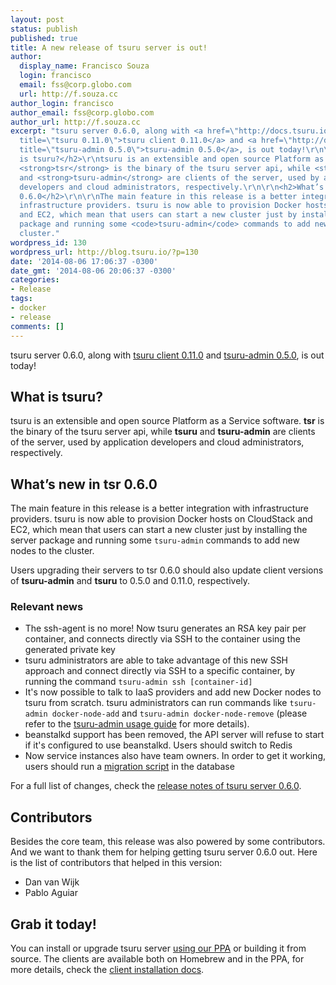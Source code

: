 ```yaml
---
layout: post
status: publish
published: true
title: A new release of tsuru server is out!
author:
  display_name: Francisco Souza
  login: francisco
  email: fss@corp.globo.com
  url: http://f.souza.cc
author_login: francisco
author_email: fss@corp.globo.com
author_url: http://f.souza.cc
excerpt: "tsuru server 0.6.0, along with <a href=\"http://docs.tsuru.io/en/latest/releases/tsuru/0.11.0.html\"
  title=\"tsuru 0.11.0\">tsuru client 0.11.0</a> and <a href=\"http://docs.tsuru.io/en/latest/releases/tsuru-admin/0.5.0.html\"
  title=\"tsuru-admin 0.5.0\">tsuru-admin 0.5.0</a>, is out today!\r\n\r\n<h2>What
  is tsuru?</h2>\r\ntsuru is an extensible and open source Platform as a Service software.
  <strong>tsr</strong> is the binary of the tsuru server api, while <strong>tsuru</strong>
  and <strong>tsuru-admin</strong> are clients of the server, used by application
  developers and cloud administrators, respectively.\r\n\r\n<h2>What’s new in tsr
  0.6.0</h2>\r\n\r\nThe main feature in this release is a better integration with
  infrastructure providers. tsuru is now able to provision Docker hosts on CloudStack
  and EC2, which mean that users can start a new cluster just by installing the server
  package and running some <code>tsuru-admin</code> commands to add new nodes to the
  cluster."
wordpress_id: 130
wordpress_url: http://blog.tsuru.io/?p=130
date: '2014-08-06 17:06:37 -0300'
date_gmt: '2014-08-06 20:06:37 -0300'
categories:
- Release
tags:
- docker
- release
comments: []
---
```

<p>tsuru server 0.6.0, along with <a href="http://docs.tsuru.io/en/latest/releases/tsuru/0.11.0.html" title="tsuru 0.11.0">tsuru client 0.11.0</a> and <a href="http://docs.tsuru.io/en/latest/releases/tsuru-admin/0.5.0.html" title="tsuru-admin 0.5.0">tsuru-admin 0.5.0</a>, is out today!</p>
<h2>What is tsuru?</h2>
<p>tsuru is an extensible and open source Platform as a Service software. <strong>tsr</strong> is the binary of the tsuru server api, while <strong>tsuru</strong> and <strong>tsuru-admin</strong> are clients of the server, used by application developers and cloud administrators, respectively.</p>
<h2>What’s new in tsr 0.6.0</h2>
<p>The main feature in this release is a better integration with infrastructure providers. tsuru is now able to provision Docker hosts on CloudStack and EC2, which mean that users can start a new cluster just by installing the server package and running some <code>tsuru-admin</code> commands to add new nodes to the cluster.<a id="more"></a><a id="more-130"></a></p>
<p>Users upgrading their servers to tsr 0.6.0 should also update client versions of <b>tsuru-admin</b> and <b>tsuru</b> to 0.5.0 and 0.11.0, respectively.</p>
<h3>Relevant news</h3>
<ul>
<li>The ssh-agent is no more! Now tsuru generates an RSA key pair per container, and connects directly via SSH to the container using the generated private key</li>
<li>tsuru administrators are able to take advantage of this new SSH approach and connect directly via SSH to a specific container, by running the command <code>tsuru-admin ssh [container-id]</code></li>
<li>It's now possible to talk to IaaS providers and add new Docker nodes to tsuru from scratch. tsuru administrators can run commands like <code>tsuru-admin docker-node-add</code> and <code>tsuru-admin docker-node-remove</code> (please refer to the <a href="http://docs.tsuru.io/en/latest/reference/tsuru-admin.html" title="tsuru-admin usage guide">tsuru-admin usage guide</a> for more details).
<li>beanstalkd support has been removed, the API server will refuse to start if it's configured to use beanstalkd. Users should switch to Redis</li>
<li>Now service instances also have team owners. In order to get it working, users should run a <a href="https://gist.github.com/fsouza/5e65879c5547fe753f48">migration script</a> in the database</li>
</ul>
<p>For a full list of changes, check the <a href="http://docs.tsuru.io/en/latest/releases/tsr/0.6.0.html" title="tsuru server 0.6.0 release notes">release notes of tsuru server 0.6.0</a>.</p>
<h2>Contributors</h2>
<p>Besides the core team, this release was also powered by some contributors. And we want to thank them for helping getting tsuru server 0.6.0 out. Here is the list of contributors that helped in this version:</p>
<ul>
<li>Dan van Wijk</li>
<li>Pablo Aguiar</li>
</ul>
<h2>Grab it today!</h2>
<p>You can install or upgrade tsuru server <a href="http://docs.tsuru.io/en/latest/installing/api.html#adding-repositories">using our PPA</a> or building it from source. The clients are available both on Homebrew and in the PPA, for more details, check the <a href="http://docs.tsuru.io/en/latest/using/install-client.html" title="How to install tsuru clients">client installation docs</a>.</p>
